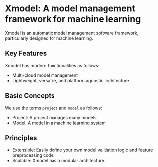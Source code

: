 # Xmodel: A model management framework for machine learning

Xmodel is an automatic model management software framework, particularly designed for machine learning.

## Key Features

Xmodel has modern functionalities as follows:

- Multi-cloud model management
- Lightweight, versatile, and platform agnostic architecture

## Basic Concepts

We use the terms `project` and `model` as follows:

- Project: A project manages many models
- Model: A model in a machine learning system

## Principles

- Extensible: Easily define your own model validation logic and feature preprocessing code.
- Scalable: Xmodel has a modular architecture.
